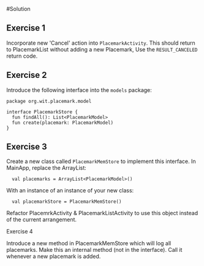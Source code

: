 #Solution

## Exercise 1

Incorporate new 'Cancel' action into `PlacemarkActivity`. This should return to PlacemarkList without adding a new Placemark, Use the `RESULT_CANCELED` return code.

## Exercise 2

 Introduce the following interface into the `models` package:

~~~
package org.wit.placemark.model

interface PlacemarkStore {
  fun findAll(): List<PlacemarkModel>
  fun create(placemark: PlacemarkModel)
}
~~~

## Exercise 3

Create a new class called `PlacemarkMemStore` to implement this interface. In MainApp, replace the ArrayList:

~~~
  val placemarks = ArrayList<PlacemarkModel>()
~~~

With an instance of an instance of your new class:

~~~
  val placemarkStore = PlacemarkMemStore()
~~~

Refactor PlacemrkActivity & PlacemarkListActivity to use this object instead of the current arrangement.

Exercise 4

Introduce a new method in PlacemarkMemStore which will log all placemarks. Make this an internal method (not in the interface). Call it whenever a new placemark is added.
